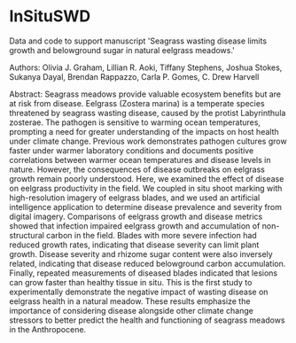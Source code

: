 # InSituSWD
Data and code to support manuscript 'Seagrass wasting disease limits growth and belowground sugar in natural eelgrass meadows.'

Authors: Olivia J. Graham, Lillian R. Aoki, Tiffany Stephens, Joshua Stokes, Sukanya Dayal, Brendan Rappazzo, Carla P. Gomes, C. Drew Harvell

Abstract: Seagrass meadows provide valuable ecosystem benefits but are at risk from disease. Eelgrass (Zostera marina) is a temperate species threatened by seagrass wasting disease, caused by the protist Labyrinthula zosterae. The pathogen is sensitive to warming ocean temperatures, prompting a need for greater understanding of the impacts on host health under climate change. Previous work demonstrates pathogen cultures grow faster under warmer laboratory conditions and documents positive correlations between warmer ocean temperatures and disease levels in nature. However, the consequences of disease outbreaks on eelgrass growth remain poorly understood. Here, we examined the effect of disease on eelgrass productivity in the field. We coupled in situ shoot marking with high-resolution imagery of eelgrass blades, and we used an artificial intelligence application to determine disease prevalence and severity from digital imagery. Comparisons of eelgrass growth and disease metrics showed that infection impaired eelgrass growth and accumulation of non-structural carbon in the field. Blades with more severe infection had reduced growth rates, indicating that disease severity can limit plant growth. Disease severity and rhizome sugar content were also inversely related, indicating that disease reduced belowground carbon accumulation. Finally, repeated measurements of diseased blades indicated that lesions can grow faster than healthy tissue in situ. This is the first study to experimentally demonstrate the negative impact of wasting disease on eelgrass health in a natural meadow. These results emphasize the importance of considering disease alongside other climate change stressors to better predict the health and functioning of seagrass meadows in the Anthropocene.
